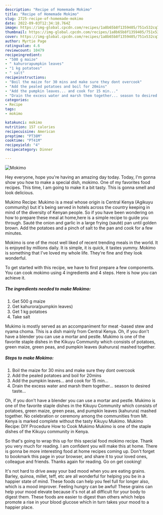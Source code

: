 ```yaml
---
description: "Recipe of Homemade Mokimo"
title: "Recipe of Homemade Mokimo"
slug: 2725-recipe-of-homemade-mokimo
date: 2022-09-03T12:34:18.764Z
image: https://img-global.cpcdn.com/recipes/1a8b65b8f1359405/751x532cq70/mokimo-recipe-main-photo.jpg
thumbnail: https://img-global.cpcdn.com/recipes/1a8b65b8f1359405/751x532cq70/mokimo-recipe-main-photo.jpg
cover: https://img-global.cpcdn.com/recipes/1a8b65b8f1359405/751x532cq70/mokimo-recipe-main-photo.jpg
author: Myrtie Page
ratingvalue: 4.6
reviewcount: 10479
recipeingredient:
- "500 g maize"
- " kahurorapumpkin leaves"
- "1 kg potatoes"
- " salt"
recipeinstructions:
- "Boil the maize for 30 mins and make sure they dont overcook"
- "Add the pealed potatoes and boil for 20mins"
- "Add the pumpkin leaves... and cook for 15 min..."
- "Drain the excess water and marsh them together... season to desired taste..."
categories:
- Recipe
tags:
- mokimo

katakunci: mokimo 
nutrition: 157 calories
recipecuisine: American
preptime: "PT38M"
cooktime: "PT41M"
recipeyield: "4"
recipecategory: Dinner

---
```



![Mokimo](https://img-global.cpcdn.com/recipes/1a8b65b8f1359405/751x532cq70/mokimo-recipe-main-photo.jpg)

Hey everyone, hope you're having an amazing day today. Today, I'm gonna show you how to make a special dish, mokimo. One of my favorites food recipes. This time, I am going to make it a bit tasty. This is gonna smell and look delicious.

Mukimo Recipe: Mukimo is a meal whose origin is Central Kenya (Agikuyu community) but it&#39;s being served in hotels across the country keeping in mind of the diversity of Kenyan people. So if you have been wondering on how to prepare these meal at home,here is a simple recipe to guide you through. Sauté the onion and garlic in a large frying (sauté) pan until golden brown. Add the potatoes and a pinch of salt to the pan and cook for a few minutes.

Mokimo is one of the most well liked of recent trending meals in the world. It is enjoyed by millions daily. It is simple, it is quick, it tastes yummy. Mokimo is something that I've loved my whole life. They're fine and they look wonderful.


To get started with this recipe, we have to first prepare a few components. You can cook mokimo using 4 ingredients and 4 steps. Here is how you can achieve it.

<!--inarticleads1-->

##### The ingredients needed to make Mokimo:

1. Get 500 g maize
1. Get  kahurora(pumpkin leaves)
1. Get 1 kg potatoes
1. Take  salt


Mukimo is mostly served as an accompaniment for meat -based stew and nyama choma. This is a dish mainly from Central Kenya. Oh, if you don&#39;t have a blender you can use a mortar and pestle. Mukimo is one of the favorite staple dishes in the Kikuyu Community which consists of potatoes, green maize, green peas, and pumpkin leaves (kahurura) mashed together. 

<!--inarticleads2-->

##### Steps to make Mokimo:

1. Boil the maize for 30 mins and make sure they dont overcook
1. Add the pealed potatoes and boil for 20mins
1. Add the pumpkin leaves... and cook for 15 min...
1. Drain the excess water and marsh them together... season to desired taste...


Oh, if you don&#39;t have a blender you can use a mortar and pestle. Mukimo is one of the favorite staple dishes in the Kikuyu Community which consists of potatoes, green maize, green peas, and pumpkin leaves (kahurura) mashed together. No celebration or ceremony among the communities from Mt. Kenya is marked complete without the tasty Kikuyu Mukimo. Mukimo Recipe: DIY Procedure How to Cook Mukimo Mukimo is one of the staple dishes of the Kikuyu community in Kenya. 

So that's going to wrap this up for this special food mokimo recipe. Thank you very much for reading. I am confident you will make this at home. There is gonna be more interesting food at home recipes coming up. Don't forget to bookmark this page in your browser, and share it to your loved ones, colleague and friends. Thanks again for reading. Go on get cooking!

It's not hard to drive away your bad mood when you are eating grains. Barley, quinoa, millet, teff, etc are all wonderful for helping you be in a happier state of mind. These foods can help you feel full for longer also, which is a mood improver. Feeling hungry can be awful! These grains can help your mood elevate because it's not at all difficult for your body to digest them. These foods are easier to digest than others which helps promote a rise in your blood glucose which in turn takes your mood to a happier place.
